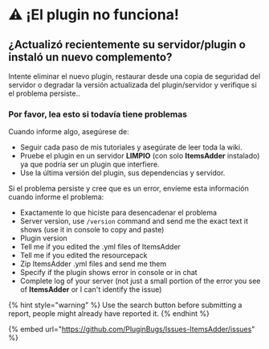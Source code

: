 # ⚠ ¡El plugin no funciona!

## ¿Actualizó recientemente su servidor/plugin o instaló un nuevo complemento?

Intente eliminar el nuevo plugin, restaurar desde una copia de seguridad del servidor o degradar la versión actualizada del plugin/servidor y verifique si el problema persiste..

### Por favor, lea esto si todavía tiene problemas <a href="#if-you-still-have-problems-please-read-this-and-then-contact-me" id="if-you-still-have-problems-please-read-this-and-then-contact-me"></a>

Cuando informe algo, asegúrese de:

* Seguir cada paso de mis tutoriales y asegúrate de leer toda la wiki.
* Pruebe el plugin en un servidor **LIMPIO** (con solo **ItemsAdder** instalado) ya que podría ser un plugin que interfiere.
* Use la última versión del plugin, sus dependencias y servidor.

Si el problema persiste y cree que es un error, envíeme esta información cuando informe el problema:

* Exactamente lo que hiciste para desencadenar el problema
* Server version, use `/version` command and send me the exact text it shows (use it in console to copy and paste)
* Plugin version
* Tell me if you edited the .yml files of ItemsAdder
* Tell me if you edited the resourcepack
* Zip ItemsAdder .yml files and send me them
* Specify if the plugin shows error in console or in chat
* Complete log of your server (not just a small portion of the error you see of **ItemsAdder** or I can't identify the issue)

{% hint style="warning" %}
Use the search button before submitting a report, people might already have reported it.
{% endhint %}

{% embed url="https://github.com/PluginBugs/Issues-ItemsAdder/issues" %}
